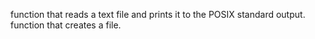 function that reads a text file and prints it to the POSIX standard output.
function that creates a file.

